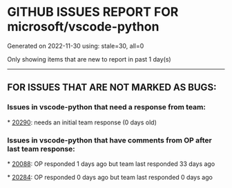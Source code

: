 
# GITHUB ISSUES REPORT FOR microsoft/vscode-python


Generated on 2022-11-30 using: stale=30, all=0


Only showing items that are new to report in past 1 day(s)


---

## FOR ISSUES THAT ARE NOT MARKED AS BUGS:


### Issues in vscode-python that need a response from team:


\* [20290](https://github.com/microsoft/vscode-python/issues/20290 "Adding markers (@mark.asyncio) make discovery fails"): needs an initial team response (0 days old)

### Issues in vscode-python that have comments from OP after last team response:


\* [20088](https://github.com/microsoft/vscode-python/issues/20088 "Support terminal link provider to handle python error stacks"): OP responded 1 days ago but team last responded 33 days ago

\* [20284](https://github.com/microsoft/vscode-python/issues/20284 "Weird console popups"): OP responded 0 days ago but team last responded 0 days ago
